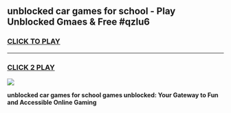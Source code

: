 
## unblocked car games for school - Play Unblocked Gmaes & Free #qzlu6
<h3>
<a href="https://premium.freeplayer.one?title=unblocked_car_games_for_school&ref=01M">CLICK TO PLAY</a></h3>
<hr>

<h3>
<a href="https://premium.freeplayer.one?title=unblocked_car_games_for_school&ref=01M">CLICK 2 PLAY</a>
  
</h3>

<a href="https://premium.freeplayer.one?title=unblocked_car_games_for_school&ref=01M"><img src="https://clearcache.store/games.png"></a>


**unblocked car games for school games unblocked: Your Gateway to Fun and Accessible Online Gaming**
